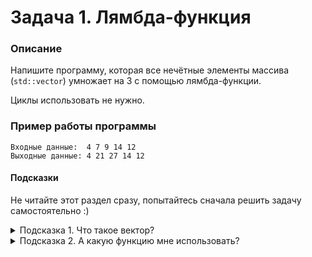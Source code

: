 # Задача 1. Лямбда-функция

### Описание
Напишите программу, которая все нечётные элементы массива (`std::vector`) умножает на 3 с помощью лямбда-функции.

Циклы использовать не нужно.

### Пример работы программы
```
Входные данные:  4 7 9 14 12 
Выходные данные: 4 21 27 14 12
```
#### Подсказки

Не читайте этот раздел сразу, попытайтесь сначала решить задачу самостоятельно :)

<details>

<summary>Подсказка 1. Что такое вектор?</summary>

Прочитать про него можно [здесь](https://ru.cppreference.com/w/cpp/container/vector). Вам понадобятся методы `begin` и `end`

</details>


<details>

<summary>Подсказка 2. А какую функцию мне использовать?</summary>

Можно использовать функцию `std::for_each`

</details>

